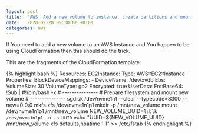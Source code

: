 ```yaml
---
layout: post
title:  "AWS: Add a new volume to instance, create partitions and mount it"
date:   2020-02-20 09:30:00 +0100
categories: aws
---
```


If You need to add a new volume to an AWS Instance and You happen to be using CloudFormation then this should do the trick.

This are the fragments of the CloudFormation template:

{% highlight bash %}
Resources:
  EC2Instance:
    Type: AWS::EC2::Instance
    Properties:
      BlockDeviceMappings:
        - DeviceName: /dev/xvdb
          Ebs:
            VolumeSize: 30
            VolumeType: gp2
            Encrypted: true
      UserData:
        Fn::Base64: !Sub |
          #!/bin/bash -x
          # --------------- 
          # Prepare filesystem and mount new volume
          # --------------- 
          sgdisk /dev/nvme1n1 --clear --typecode=8300 --new=0:0:0
          mkfs.xfs /dev/nvme1n1p1
          mkdir -p /mnt/new_volume
          mount /dev/nvme1n1p1 /mnt/new_volume
          NEW_VOLUME_UUID=`lsblk /dev/nvme1n1p1 -n -o UUID`
          echo "UUID=${NEW_VOLUME_UUID}     /mnt/new_volume     xfs    defaults,noatime  1   1" >> /etc/fstab
{% endhighlight %}
